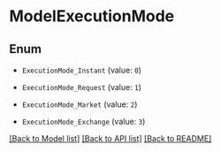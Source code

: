 # ModelExecutionMode


## Enum

* `ExecutionMode_Instant` (value: `0`)

* `ExecutionMode_Request` (value: `1`)

* `ExecutionMode_Market` (value: `2`)

* `ExecutionMode_Exchange` (value: `3`)

[[Back to Model list]](../README.md#documentation-for-models) [[Back to API list]](../README.md#documentation-for-api-endpoints) [[Back to README]](../README.md)


